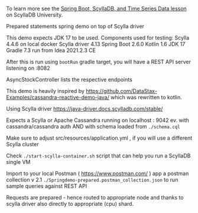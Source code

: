 To learn more see the [Spring Boot, ScyllaDB, and Time Series Data lesson](https://university.scylladb.com/courses/the-mutant-monitoring-system-training-course/lessons/spring-boot-scylladb-and-time-series-data/) on ScyllaDB University.

Prepared statements spring demo on top of Scylla driver

This demo expects JDK 17 to be used.
Components used for testing:
Scylla 4.4.6 on local docker
Scylla driver 4.13
Spring Boot 2.6.0
Kotlin 1.6
JDK 17
Gradle 7.3
run from Idea 2021.2.3 CE

After this is run using `bootRun` gradle target, you will have a REST API server
listening on :8082

AsyncStockController lists the respective endpoints

This demo is heavily inspired by
https://github.com/DataStax-Examples/cassandra-reactive-demo-java/
which was rewritten to kotlin.

Using Scylla driver
https://java-driver.docs.scylladb.com/stable/

Expects a Scylla or Apache Cassandra running on
localhost : 9042
ev. with cassandra/cassandra auth
AND with schema loaded from `./schema.cql`

Make sure to adjust src/resources/application.yml , if you will use a different Scylla cluster

Check `./start-scylla-container.sh` script that can help you run a ScyllaDB single VM

Import to your local Postman ( https://www.postman.com/ ) app a postman collection v 2.1
`./Springdemo-prepared.postman_collection.json`
to run sample queries against REST API

Requests are prepared - hence routed to appropriate node and thanks to scylla driver also directly to appropriate (cpu) shard.

